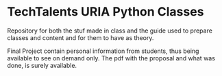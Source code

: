 TechTalents URIA Python Classes
===============================
Repository for both the stuf made in class and the guide used to prepare classes and content and for them to have as theory.

Final Project contain personal information from students, thus being available to see on demand only.
The pdf with the proposal and what was done, is surely available.